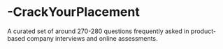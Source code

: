 # -CrackYourPlacement
A curated set of around 270-280 questions frequently asked in product-based company interviews and online assessments.
